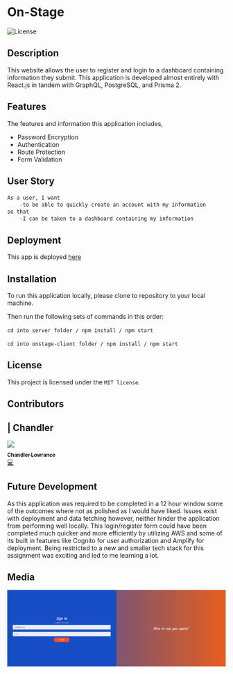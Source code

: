 # On-Stage

![License](https://img.shields.io/badge/License-MIT%202.0-orange.svg)

## Description
This website allows the user to register and login to a dashboard containing information they submit. This application is developed almost entirely with React.js in tandem with GraphQL, PostgreSQL, and Prisma 2.

## Features

The features and information this application includes,
- Password Encryption
- Authentication
- Route Protection
- Form Validation

## User Story

```
As a user, I want
    -to be able to quickly create an account with my information
so that
    -I can be taken to a dashboard containing my information

```

## Deployment

This app is deployed [here](https://global-fire-watch.herokuapp.com/)


## Installation

To run this application locally, please clone to repository to your local machine.

Then run the following sets of commands in this order:

`cd into server folder / npm install / npm start`

`cd into onstage-client folder / npm install / npm start`

## License

This project is licensed under the `MIT license`.

## Contributors

| Chandler
------------ 

[<img src="https://avatars0.githubusercontent.com/u/65209786?s=400&u=cb17a056cc6e4ab1216a4b19a6d190d5a6727651&v=4" width="100px;"/><br /><sub><b>Chandler Lowrance</b></sub>](https://github.com/Chandler8)<br />[💻](https://github.com/Chandler8?tab=repositories "Repositories")

## Future Development

As this application was required to be completed in a 12 hour window some of the outcomes where not as polished as I would have liked. Issues exist with deployment and data fetching however, neither hinder the application from performing well locally. This login/register form could have been completed much quicker and more efficiently by utilizing AWS and some of its built in features like Cognito for user authorization and Amplify for deployment. Being restricted to a new and smaller tech stack for this assignment was exciting and led to me learning a lot.

## Media

![](onstage-client\public\stagewood-1.JPG)
